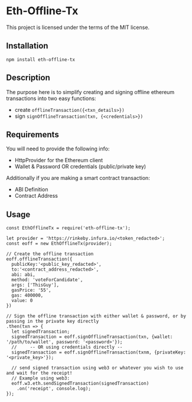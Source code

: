 # Eth-Offline-Tx

This project is licensed under the terms of the MIT license.

## Installation

`npm install eth-offline-tx`

## Description

The purpose here is to simplify creating and signing offline ethereum transactions into two easy functions: 
* create `offlineTransaction({<txn_details>})`
* sign `signOfflineTransaction(txn, {<credentials>})`

## Requirements

You will need to provide the following info:
* HttpProvider for the Ethereum client
* Wallet & Password OR credentials (public/private key)

Additionally if you are making a smart contract transaction:
* ABI Definition
* Contract Address

## Usage

```
const EthOfflineTx = require('eth-offline-tx');

let provider = 'https://rinkeby.infura.io/<token_redacted>';
const eoff = new EthOfflineTx(provider);

// Create the offline transaction
eoff.offlineTransaction({
  publicKey:'<public_key_redacted>',
  to:'<contract_address_redacted>', 
  abi: abi, 
  method: 'voteForCandidate', 
  args: ['ThisGuy'],
  gasPrice: '55',
  gas: 400000,
  value: 0
})

// Sign the offline transaction with either wallet & password, or by passing in the private key directly
.then(txn => {
  let signedTransaction;
  signedTransaction = eoff.signOfflineTransaction(txn, {wallet: '/path/to/wallet', password: '<password>'});
  //     -- OR using credentials directly --
  signedTransaction = eoff.signOfflineTransaction(txnm, {privateKey: '<private_key>'});

  // send signed transaction using web3 or whatever you wish to use and wait for the receipt!
  // Example using web3:
  eoff.w3.eth.sendSignedTransaction(signedTransaction)
    .on('receipt', console.log);
});
```
